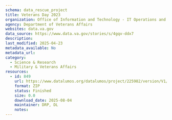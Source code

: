 ```yaml
---
schema: data_rescue_project 
title: Veterans Day 2023
organization: Office of Information and Technology - IT Operations and Services (ITOPS)
agency: Department of Veterans Affairs
websites: data.va.gov
data_source: https://www.data.va.gov/stories/s/4gqv-ddx7
description: 
last_modified: 2025-04-23
metadata_available: No
metadata_url: 
category:
  - Science & Research 
  - Military & Veterans Affairs 
resources:
  - id: 849
    url: https://www.datalumos.org/datalumos/project/225982/version/V1/view
    format: ZIP
    status: Finished
    size: 0.0
    download_date: 2025-08-04
    maintainer: DRP, DL
    notes: 
---
```

